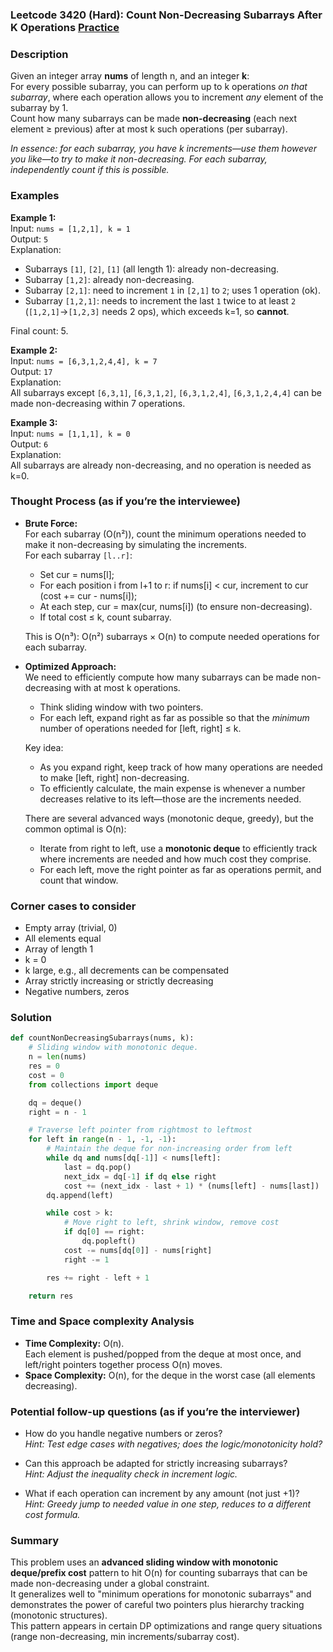 ### Leetcode 3420 (Hard): Count Non-Decreasing Subarrays After K Operations [Practice](https://leetcode.com/problems/count-non-decreasing-subarrays-after-k-operations)

### Description  
Given an integer array **nums** of length n, and an integer **k**:  
For every possible subarray, you can perform up to k operations *on that subarray*, where each operation allows you to increment *any* element of the subarray by 1.  
Count how many subarrays can be made **non-decreasing** (each next element ≥ previous) after at most k such operations (per subarray).

*In essence: for each subarray, you have k increments—use them however you like—to try to make it non-decreasing. For each subarray, independently count if this is possible.*

### Examples  

**Example 1:**  
Input: `nums = [1,2,1], k = 1`  
Output: `5`  
Explanation:  
- Subarrays `[1]`, `[2]`, `[1]` (all length 1): already non-decreasing.
- Subarray `[1,2]`: already non-decreasing.
- Subarray `[2,1]`: need to increment `1` in `[2,1]` to `2`; uses 1 operation (ok).  
- Subarray `[1,2,1]`: needs to increment the last `1` twice to at least `2` (`[1,2,1]`→`[1,2,3]` needs 2 ops), which exceeds k=1, so **cannot**.

Final count: 5.

**Example 2:**  
Input: `nums = [6,3,1,2,4,4], k = 7`  
Output: `17`  
Explanation:  
All subarrays except `[6,3,1]`, `[6,3,1,2]`, `[6,3,1,2,4]`, `[6,3,1,2,4,4]` can be made non-decreasing within 7 operations.

**Example 3:**  
Input: `nums = [1,1,1], k = 0`  
Output: `6`  
Explanation:  
All subarrays are already non-decreasing, and no operation is needed as k=0.

### Thought Process (as if you’re the interviewee)  

- **Brute Force:**  
  For each subarray (O(n²)), count the minimum operations needed to make it non-decreasing by simulating the increments.  
  For each subarray `[l..r]`:  
    - Set cur = nums[l];  
    - For each position i from l+1 to r: if nums[i] < cur, increment to cur (cost += cur - nums[i]);  
    - At each step, cur = max(cur, nums[i]) (to ensure non-decreasing).  
    - If total cost ≤ k, count subarray.

  This is O(n³): O(n²) subarrays × O(n) to compute needed operations for each subarray.

- **Optimized Approach:**  
  We need to efficiently compute how many subarrays can be made non-decreasing with at most k operations.
  - Think sliding window with two pointers.  
  - For each left, expand right as far as possible so that the *minimum* number of operations needed for [left, right] ≤ k.

  Key idea:
  - As you expand right, keep track of how many operations are needed to make [left, right] non-decreasing.
  - To efficiently calculate, the main expense is whenever a number decreases relative to its left—those are the increments needed.

  There are several advanced ways (monotonic deque, greedy), but the common optimal is O(n):
  - Iterate from right to left, use a **monotonic deque** to efficiently track where increments are needed and how much cost they comprise.
  - For each left, move the right pointer as far as operations permit, and count that window.

### Corner cases to consider  
- Empty array (trivial, 0)
- All elements equal
- Array of length 1
- k = 0  
- k large, e.g., all decrements can be compensated
- Array strictly increasing or strictly decreasing
- Negative numbers, zeros

### Solution

```python
def countNonDecreasingSubarrays(nums, k):
    # Sliding window with monotonic deque.
    n = len(nums)
    res = 0
    cost = 0
    from collections import deque

    dq = deque()
    right = n - 1

    # Traverse left pointer from rightmost to leftmost
    for left in range(n - 1, -1, -1):
        # Maintain the deque for non-increasing order from left
        while dq and nums[dq[-1]] < nums[left]:
            last = dq.pop()
            next_idx = dq[-1] if dq else right
            cost += (next_idx - last + 1) * (nums[left] - nums[last])
        dq.append(left)

        while cost > k:
            # Move right to left, shrink window, remove cost
            if dq[0] == right:
                dq.popleft()
            cost -= nums[dq[0]] - nums[right]
            right -= 1

        res += right - left + 1

    return res
```

### Time and Space complexity Analysis  

- **Time Complexity:** O(n).  
  Each element is pushed/popped from the deque at most once, and left/right pointers together process O(n) moves.
- **Space Complexity:** O(n), for the deque in the worst case (all elements decreasing).


### Potential follow-up questions (as if you’re the interviewer)  

- How do you handle negative numbers or zeros?  
  *Hint: Test edge cases with negatives; does the logic/monotonicity hold?*

- Can this approach be adapted for strictly increasing subarrays?  
  *Hint: Adjust the inequality check in increment logic.*

- What if each operation can increment by any amount (not just +1)?  
  *Hint: Greedy jump to needed value in one step, reduces to a different cost formula.*

### Summary
This problem uses an **advanced sliding window with monotonic deque/prefix cost** pattern to hit O(n) for counting subarrays that can be made non-decreasing under a global constraint.  
It generalizes well to "minimum operations for monotonic subarrays" and demonstrates the power of careful two pointers plus hierarchy tracking (monotonic structures).  
This pattern appears in certain DP optimizations and range query situations (range non-decreasing, min increments/subarray cost).